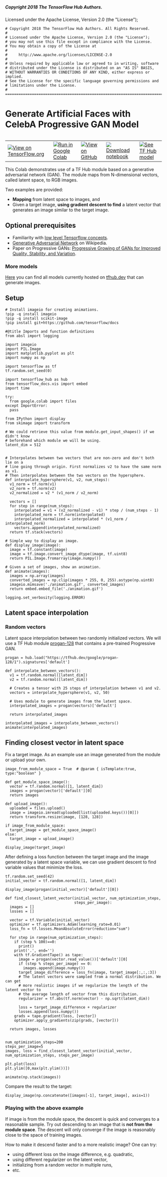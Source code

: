 ##### Copyright 2018 The TensorFlow Hub Authors.

Licensed under the Apache License, Version 2.0 (the "License");


```
# Copyright 2018 The TensorFlow Hub Authors. All Rights Reserved.
#
# Licensed under the Apache License, Version 2.0 (the "License");
# you may not use this file except in compliance with the License.
# You may obtain a copy of the License at
#
#     http://www.apache.org/licenses/LICENSE-2.0
#
# Unless required by applicable law or agreed to in writing, software
# distributed under the License is distributed on an "AS IS" BASIS,
# WITHOUT WARRANTIES OR CONDITIONS OF ANY KIND, either express or implied.
# See the License for the specific language governing permissions and
# limitations under the License.
# ==============================================================================
```

# Generate Artificial Faces with CelebA Progressive GAN Model


<table class="tfo-notebook-buttons" align="left">
  <td>
    <a target="_blank" href="https://www.tensorflow.org/hub/tutorials/tf_hub_generative_image_module"><img src="https://www.tensorflow.org/images/tf_logo_32px.png" />View on TensorFlow.org</a>
  </td>
  <td>
    <a target="_blank" href="https://colab.research.google.com/github/tensorflow/docs/blob/master/site/en/hub/tutorials/tf_hub_generative_image_module.ipynb"><img src="https://www.tensorflow.org/images/colab_logo_32px.png" />Run in Google Colab</a>
  </td>
  <td>
    <a target="_blank" href="https://github.com/tensorflow/docs/blob/master/site/en/hub/tutorials/tf_hub_generative_image_module.ipynb"><img src="https://www.tensorflow.org/images/GitHub-Mark-32px.png" />View on GitHub</a>
  </td>
  <td>
    <a href="https://storage.googleapis.com/tensorflow_docs/docs/site/en/hub/tutorials/tf_hub_generative_image_module.ipynb"><img src="https://www.tensorflow.org/images/download_logo_32px.png" />Download notebook</a>
  </td>
  <td>
    <a href="https://tfhub.dev/google/progan-128/1"><img src="https://www.tensorflow.org/images/hub_logo_32px.png" />See TF Hub model</a>
  </td>
</table>

This Colab demonstrates use of a TF Hub module based on a generative adversarial network (GAN). The module maps from N-dimensional vectors, called latent space, to RGB images.

Two examples are provided:
* **Mapping** from latent space to images, and
* Given a target image, **using gradient descent to find** a latent vector that generates an image similar to the target image.

## Optional prerequisites

* Familiarity with [low level Tensorflow concepts](https://www.tensorflow.org/guide/eager).
* [Generative Adversarial Network](https://en.wikipedia.org/wiki/Generative_adversarial_network) on Wikipedia.
* Paper on Progressive GANs: [Progressive Growing of GANs for Improved Quality, Stability, and Variation](https://arxiv.org/abs/1710.10196).

### More models
[Here](https://tfhub.dev/s?module-type=image-generator) you can find all models currently hosted on [tfhub.dev](https://tfhub.dev/) that can generate images.

## Setup


```
# Install imageio for creating animations.  
!pip -q install imageio
!pip -q install scikit-image
!pip install git+https://github.com/tensorflow/docs
```


```
#@title Imports and function definitions
from absl import logging

import imageio
import PIL.Image
import matplotlib.pyplot as plt
import numpy as np

import tensorflow as tf
tf.random.set_seed(0)

import tensorflow_hub as hub
from tensorflow_docs.vis import embed
import time

try:
  from google.colab import files
except ImportError:
  pass

from IPython import display
from skimage import transform

# We could retrieve this value from module.get_input_shapes() if we didn't know
# beforehand which module we will be using.
latent_dim = 512


# Interpolates between two vectors that are non-zero and don't both lie on a
# line going through origin. First normalizes v2 to have the same norm as v1. 
# Then interpolates between the two vectors on the hypersphere.
def interpolate_hypersphere(v1, v2, num_steps):
  v1_norm = tf.norm(v1)
  v2_norm = tf.norm(v2)
  v2_normalized = v2 * (v1_norm / v2_norm)

  vectors = []
  for step in range(num_steps):
    interpolated = v1 + (v2_normalized - v1) * step / (num_steps - 1)
    interpolated_norm = tf.norm(interpolated)
    interpolated_normalized = interpolated * (v1_norm / interpolated_norm)
    vectors.append(interpolated_normalized)
  return tf.stack(vectors)

# Simple way to display an image.
def display_image(image):
  image = tf.constant(image)
  image = tf.image.convert_image_dtype(image, tf.uint8)
  return PIL.Image.fromarray(image.numpy())

# Given a set of images, show an animation.
def animate(images):
  images = np.array(images)
  converted_images = np.clip(images * 255, 0, 255).astype(np.uint8)
  imageio.mimsave('./animation.gif', converted_images)
  return embed.embed_file('./animation.gif')

logging.set_verbosity(logging.ERROR)
```

## Latent space interpolation

### Random vectors

Latent space interpolation between two randomly initialized vectors. We will use a TF Hub module [progan-128](https://tfhub.dev/google/progan-128/1) that contains a pre-trained Progressive GAN.


```
progan = hub.load("https://tfhub.dev/google/progan-128/1").signatures['default']
```


```
def interpolate_between_vectors():
  v1 = tf.random.normal([latent_dim])
  v2 = tf.random.normal([latent_dim])
    
  # Creates a tensor with 25 steps of interpolation between v1 and v2.
  vectors = interpolate_hypersphere(v1, v2, 50)

  # Uses module to generate images from the latent space.
  interpolated_images = progan(vectors)['default']

  return interpolated_images

interpolated_images = interpolate_between_vectors()
animate(interpolated_images)
```

## Finding closest vector in latent space
Fix a target image. As an example use an image generated from the module or upload your own.


```
image_from_module_space = True  # @param { isTemplate:true, type:"boolean" }

def get_module_space_image():
  vector = tf.random.normal([1, latent_dim])
  images = progan(vector)['default'][0]
  return images

def upload_image():
  uploaded = files.upload()
  image = imageio.imread(uploaded[list(uploaded.keys())[0]])
  return transform.resize(image, [128, 128])

if image_from_module_space:
  target_image = get_module_space_image()
else:
  target_image = upload_image()

display_image(target_image)
```

After defining a loss function between the target image and the image generated by a latent space variable, we can use gradient descent to find variable values that minimize the loss.


```
tf.random.set_seed(42)
initial_vector = tf.random.normal([1, latent_dim])
```


```
display_image(progan(initial_vector)['default'][0])
```


```
def find_closest_latent_vector(initial_vector, num_optimization_steps,
                               steps_per_image):
  images = []
  losses = []

  vector = tf.Variable(initial_vector)  
  optimizer = tf.optimizers.Adam(learning_rate=0.01)
  loss_fn = tf.losses.MeanAbsoluteError(reduction="sum")

  for step in range(num_optimization_steps):
    if (step % 100)==0:
      print()
    print('.', end='')
    with tf.GradientTape() as tape:
      image = progan(vector.read_value())['default'][0]
      if (step % steps_per_image) == 0:
        images.append(image.numpy())
      target_image_difference = loss_fn(image, target_image[:,:,:3])
      # The latent vectors were sampled from a normal distribution. We can get
      # more realistic images if we regularize the length of the latent vector to 
      # the average length of vector from this distribution.
      regularizer = tf.abs(tf.norm(vector) - np.sqrt(latent_dim))
      
      loss = target_image_difference + regularizer
      losses.append(loss.numpy())
    grads = tape.gradient(loss, [vector])
    optimizer.apply_gradients(zip(grads, [vector]))
    
  return images, losses


num_optimization_steps=200
steps_per_image=5
images, loss = find_closest_latent_vector(initial_vector, num_optimization_steps, steps_per_image)
```


```
plt.plot(loss)
plt.ylim([0,max(plt.ylim())])
```


```
animate(np.stack(images))
```

Compare the result to the target:


```
display_image(np.concatenate([images[-1], target_image], axis=1))
```

### Playing with the above example
If image is from the module space, the descent is quick and converges to a reasonable sample. Try out descending to an image that is **not from the module space**. The descent will only converge if the image is reasonably close to the space of training images.

How to make it descend faster and to a more realistic image? One can try:
* using different loss on the image difference, e.g. quadratic,
* using different regularizer on the latent vector,
* initializing from a random vector in multiple runs,
* etc.

